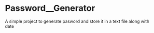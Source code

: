 # Password__Generator
A simple project to generate pasword and store it in a text file along with date
